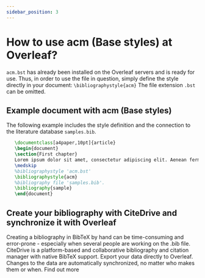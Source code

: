 ```yaml
---
sidebar_position: 3
---
```


# How to use acm (Base styles) at Overleaf?
`acm.bst` has already been installed on the Overleaf servers and is ready for use. Thus, in order to use the file in question, simply define the style directly in your document: `\bibliographystyle{acm}` The file extension `.bst` can be omitted.

## Example document with acm (Base styles)
The following example includes the style definition and the connection to the literature database `samples.bib`.
```tex
   \documentclass[a4paper,10pt]{article}
   \begin{document}
   \section{First chapter}
   Lorem ipsum dolor sit amet, consectetur adipiscing elit. Aenean fermentum justo massa, ut maximus mauris sodales et. Aenean vel elit a erat rhoncus pharetra.
   \medskip
   %bibliographystyle 'acm.bst'
   \bibliographystyle{acm}
   %bibliography file 'samples.bib'.
   \bibliography{sample}
   \end{document}
```

## Create your bibliography with CiteDrive and synchronize it with Overleaf
Creating a bibliography in BibTeX by hand can be time-consuming and error-prone - especially when several people are working on the .bib file. CiteDrive is a platform-based and collaborative bibliography and citation manager with native BibTeX support. Export your data directly to Overleaf. Changes to the data are automatically synchronized, no matter who makes them or when. Find out more
